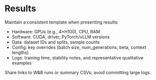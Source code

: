 
# Results

Maintain a consistent template when presenting results:

- Hardware: GPUs (e.g., 4×H100), CPU, RAM
- Software: CUDA, driver, PyTorch/vLLM versions
- Data: dataset IDs and splits, sample counts
- Config: key overrides (batch size, num_generations, beta, context lengths)
- Logs: training time, stability notes, and representative qualitative examples

Share links to W&B runs or summary CSVs; avoid committing large logs.

